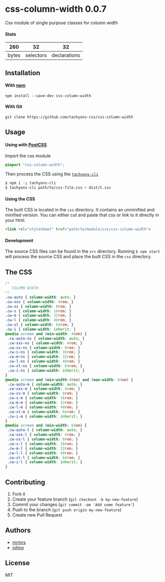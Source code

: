 # css-column-width 0.0.7

Css module of single purpose classes for column width

#### Stats

260 | 32 | 32
---|---|---
bytes | selectors | declarations

## Installation

#### With [npm](https://npmjs.com)

```
npm install --save-dev css-column-width
```

#### With Git

```
git clone https://github.com/tachyons-css/css-column-width
```

## Usage

#### Using with [PostCSS](https://github.com/postcss/postcss)

Import the css module

```css
@import "css-column-width";
```

Then process the CSS using the [`tachyons-cli`](https://github.com/tachyons-css/tachyons-cli)

```sh
$ npm i -g tachyons-cli
$ tachyons-cli path/to/css-file.css > dist/t.css
```

#### Using the CSS

The built CSS is located in the `css` directory. It contains an unminified and minified version.
You can either cut and paste that css or link to it directly in your html.

```html
<link rel="stylesheet" href="path/to/module/css/css-column-width">
```

#### Development

The source CSS files can be found in the `src` directory.
Running `$ npm start` will process the source CSS and place the built CSS in the `css` directory.

## The CSS

```css
/*
   COLUMN WIDTH
*/
.cw-auto { column-width: auto; }
.cw-xxs { column-width: 4rem; }
.cw-xs { column-width: 8rem; }
.cw-s { column-width: 16rem; }
.cw-m { column-width: 32rem; }
.cw-l { column-width: 48rem; }
.cw-xl { column-width: 64rem; }
.cw-i { column-width: inherit; }
@media screen and (min-width: 48em) {
 .cw-auto-ns { column-width: auto; }
 .cw-xxs-ns { column-width: 4rem; }
 .cw-xs-ns { column-width: 8rem; }
 .cw-s-ns { column-width: 16rem; }
 .cw-m-ns { column-width: 32rem; }
 .cw-l-ns { column-width: 48rem; }
 .cw-xl-ns { column-width: 64rem; }
 .cw-i-ns { column-width: inherit; }
}
@media screen and (min-width:48em) and (max-width: 64em) {
 .cw-auto-m { column-width: auto; }
 .cw-xxs-m { column-width: 4rem; }
 .cw-xs-m { column-width: 8rem; }
 .cw-s-m { column-width: 16rem; }
 .cw-m-m { column-width: 32rem; }
 .cw-l-m { column-width: 48rem; }
 .cw-xl-m { column-width: 64rem; }
 .cw-i-m { column-width: inherit; }
}
@media screen and (min-width: 64em) {
 .cw-auto-l { column-width: auto; }
 .cw-xxs-l { column-width: 4rem; }
 .cw-xs-l { column-width: 8rem; }
 .cw-s-l { column-width: 16rem; }
 .cw-m-l { column-width: 32rem; }
 .cw-l-l { column-width: 48rem; }
 .cw-xl-l { column-width: 64rem; }
 .cw-i-l { column-width: inherit; }
}
```

## Contributing

1. Fork it
2. Create your feature branch (`git checkout -b my-new-feature`)
3. Commit your changes (`git commit -am 'Add some feature'`)
4. Push to the branch (`git push origin my-new-feature`)
5. Create new Pull Request

## Authors

* [mrmrs](http://mrmrs.io)
* [johno](http://johnotander.com)

## License

MIT

